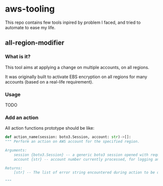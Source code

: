 # aws-tooling

This repo contains few tools inpired by problem I faced, and tried to automate to ease my life.

## all-region-modifier

### What is it?

This tool aims at applying a change on multiple accounts, on all regions.

It was originally built to activate EBS encryption on all regions for many accounts (based on a real-life requirement).

### Usage

TODO

### Add an action

All action functions prototype should be like:

```python
def action_name(session: boto3.Session, account: str)->[]:
""" Perform an action on AWS account for the specified region.

Arguments:
    session {boto3.Session} -- a generic boto3 session opened with required privileges to perform action.
    account {str} -- account number currently processed, for logging and perf purpose as session is already opened.

Returns:
    [str] -- The list of error string encountered during action to be displayed at the end of overall process. Empty if no error.

"""
```

